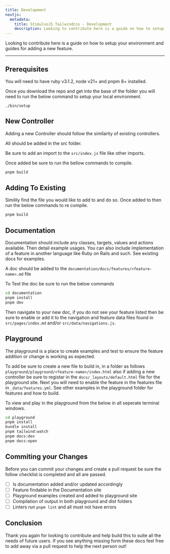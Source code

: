 ```yaml
---
title: Development
nextjs:
  metadata:
    title: StimulusJS Tailwindcss - Development
    description: Looking to contribute here is a guide on how to setup your environment and guides for adding a new feature.
---
```


Looking to contribute here is a guide on how to setup your environment and guides for adding a new feature.

---

## Prerequisites

You will need to have ruby v3.1.2, node v21+ and pnpm 8+ installed.

Once you download the repo and get into the base of the folder you will need to run the below command to setup your local environment.

`./bin/setup`

## New Controller

Adding a new Controller should follow the similarity of existing controllers.

All should be added in the src folder.

Be sure to add an import to the `src/index.js` file like other imports.

Once added be sure to run the bellow commands to compile.

```bash
pnpm build
```

## Adding To Existing

Similily find the file you would like to add to and do so. Once added to then run the below commands to re compile.

```bash
pnpm build
```

## Documentation

Documentation should include any classes, targets, values and actions available. Then detail example usages. You can also include implementation of a feature in another language like Ruby on Rails and such. See existing docs for examples.

A doc should be added to the `documentation/docs/features/<feature-name>.md` file

To Test the doc be sure to run the below commands

```bash
cd documentation
pnpm install
pnpm dev
```

Then navigate to your new doc, if you do not see your feature listed then be sure to enable or add it to the navigation and feature data files found in `src/pages/index.md` and/or `src/data/navigations.js`.

## Playground

The playground is a place to create examples and test to ensure the feature addition or change is working as expected.

To add be sure to create a new file to build in, in a folder as follows `playground/playground/<feature-name>/index.html` also if adding a new controller be sure to registar in the `docs/_layouts/default.html` file for the playground site. Next you will need to enable the feature in the features file in `_data/features.yml`. See other examples in the playground folder for features and how to build.

To view and play in the playground from the below in all seperate terminal windows.

```bash
cd playground
pnpm install
bundle install
pnpm tailwind:watch
pnpm docs:dev
pnpm docs:open
```

## Commiting your Changes

Before you can commit your changes and create a pull request be sure the follow checklist is completed and all are passed.

- [ ] Is documentation added and/or updated accordingly
- [ ] Feature findable in the Documentation site
- [ ] Playground examples created and added to playground site
- [ ] Compilation of output in both playground and dist folders
- [ ] Linters run `pnpm lint` and all must not have errors

## Conclusion

Thank you again for looking to contribute and help build this to suite all the needs of future users. If you see anything missing form these docs feel free to add away via a pull request to help the next person out!
